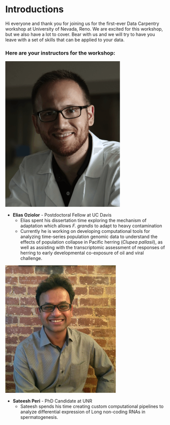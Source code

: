 Introductions
===

Hi everyone and thank you for joining us for the first-ever Data Carpentry workshop at University of Nevada, Reno. We are excited for this workshop, but we also have a lot to cover. Bear with us and we will try to have you leave with a set of skills that can be applied to your data.

### Here are your instructors for the workshop:
[![](/img/elias1.png)](/img/elias1.png)

* __Elias Oziolor__ - Postdoctoral Fellow at UC Davis
    * Elias spent his dissertation time exploring the mechanism of adaptation which allows _F. grandis_ to adapt to heavy contamination
    * Currently he is working on developing computational tools for analyzing time-series population genomic data to understand the effects of population collapse in Pacific herring (_Clupea pallasii_), as well as assisting with the transcriptomic assessment of responses of herring to early developmental co-exposure of oil and viral challenge.

[![](/img/SateeshPeri2.png)](/img/SateeshPeri2.png)
* __Sateesh Peri__ - PhD Candidate at UNR
    * Sateesh spends his time creating custom computational pipelines to analyze differential expression of Long non-coding RNAs in spermatogenesis.

